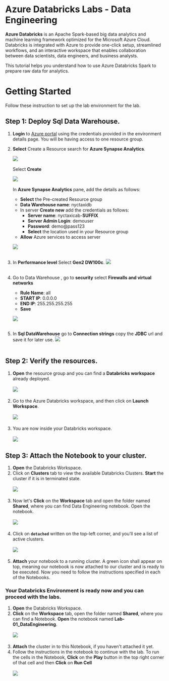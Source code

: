 # Azure Databricks Labs - Data Engineering

**Azure Databricks** is an Apache Spark-based big data analytics and machine learning framework optimized for the Microsoft Azure Cloud.
Databricks is integrated with Azure to provide one-click setup, streamlined workflows, and an interactive workspace that enables collaboration between data scientists, data engineers, and business analysts.


This tutorial helps you understand how to use Azure Databricks Spark to prepare raw data for analytics.


# Getting Started

Follow these instruction to set up the lab environment for the lab.
## Step 1: Deploy Sql Data Warehouse.

1. **Login** to [Azure portal](https://portal.azure.com) using the credentials provided in the environment details page. You will be having access to one resource group.</br>
2. **Select** Create a Resource  search for **Azure Synapse Analytics**.
   
     <kbd>![](images/synapse_1.png)</kbd></br></br>
     Select **Create**
     
      <kbd>![](images/synapse_2.png)</kbd></br></br>
   In **Azure Synapse Analytics** pane, add the details as follows:
    * **Select** the Pre-created Resource group 
    * **Data Warehouse name**: nyctaxidb
    * In server **Create new** add the credentials as follows:
      * **Server name**: nyctaxicab-**SUFFIX**
      * **Server Admin Login**: demouser
      * **Password**: demo@pass123
      * **Select** the location used in your Resource group
     * **Allow** Azure services to access server
   
   <kbd>![](images/synapse_3.png)</kbd></br></br>
3. In **Performance level** Select **Gen2 DW100c**.
   <kbd>![](images/synapse_4.png)</kbd></br></br>
4. Go to Data Warehouse , go to **security** select **Firewalls and virtual networks**
     * **Rule Name**: all
     * **START IP**: 0.0.0.0
     * **END IP**: 255.255.255.255
     * **Save**
     
   <kbd>![](images/synapse_5.png)</kbd></br></br>  
5. In **Sql DataWarehouse** go to **Connection strings** copy the **JDBC** url and save it for later use.
    <kbd>![](images/jdbc_3.png)</kbd></br></br>
   
   

## Step 2: Verify the resources.

1. **Open** the resource group and you can find a **Databricks workspace** already deployed.</br></br>
<kbd>![](images/01_rg.jpg)</kbd></br></br>
2. Go to the Azure Databricks workspace, and then click on **Launch Workspace**.</br></br>
<kbd>![](images/02_Launch.jpg)</kbd></br></br>
3. You are now inside your Databricks workspace.</br></br>
<kbd>![](images/databricks.jpg)</kbd>


## Step 3: Attach the Notebook to your cluster.

1. **Open** the Databricks Workspace.</br>
2. Click on **Clusters** tab to view the available Databricks Clusters. **Start** the cluster if it is in terminated state.</br></br>
<kbd>![](images/cluster_1.png)</kbd></br></br>
3. Now let's **Click** on the **Workspace** tab and open the folder named **Shared**, where you can find Data Engineering notebook. Open the  notebook.</br></br>
<kbd>![](images/data_engineering.png)</kbd></br></br>
4. Click on **`detached`** written on the top-left corner, and you'll see a list of active clusters.</br></br>
<kbd>![](images/05_attach.jpg)</kbd></br></br>
5. **Attach** your notebook to a running cluster. A green icon shall appear on top, meaning our notebook is now attached to our cluster and is ready to be executed. Now you need to follow the instructions specified in each of the Notebooks.

### Your Databricks Environment is ready now and you can proceed with the labs.
1. **Open** the Databricks Workspace.</br>
2. **Click** on the **Workspace** tab, open the folder named **Shared**, where you can find a Notebook. **Open** the notebook named **Lab-01_DataEngineering**.</br></br>
<kbd>![](images/data_engineering.png)</kbd></br></br>
3. **Attach** the cluster in to this Notebook, if you haven't attached it yet.</br>
4. Follow the instructions in the notebook to continue with the lab. To run the cells in the Notebook, **Click** on the **Play** button in the top right corner of that cell and then **Click** on **Run Cell**</br></br>
<kbd>![](images/run_cell.jpg)</kbd></br>
